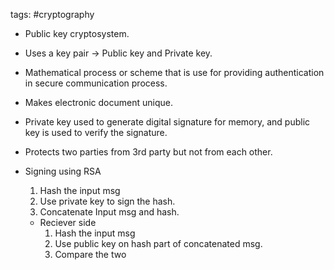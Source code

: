 tags: #cryptography 

- Public key cryptosystem.
- Uses a key pair -> Public key and Private key.
- Mathematical process or scheme that is use for providing authentication in secure communication process.
- Makes electronic document unique.
- Private key used to generate digital signature for memory, and public key is used to verify the signature.
- Protects two parties from 3rd party but not from each other.

- Signing using RSA
	1. Hash the input msg
	2. Use private key to sign the hash.
	3. Concatenate Input msg and hash.
	- Reciever side
		1. Hash the input msg
		2. Use public key on hash part of concatenated msg.
		3. Compare the two 